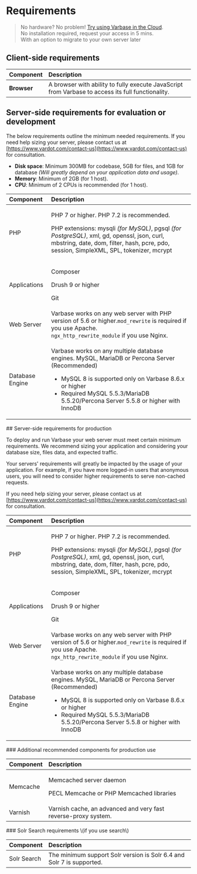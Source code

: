 # Requirements

> No hardware? No problem! [Try using Varbase in the Cloud](https://www.vardot.com/products-services/product-info/varbase-enterprise-website-platform#block-webform-request-free-demo).  
> No installation required, request your access in 5 mins.  
> With an option to migrate to your own server later

## Client-side requirements

| **Component** | **Description** |
| :--- | :--- |
| **Browser** | A browser with ability to fully execute JavaScript from Varbase to access its full functionality. |

## Server-side requirements for evaluation or development

The below requirements outline the minimum needed requirements. If you need help sizing your server, please contact us at [https://www.vardot.com/contact-us](https://www.vardot.com/contact-us) for consultation.

* **Disk space**: Minimum 300MB for codebase, 5GB for files, and 1GB for database _\(Will greatly depend on your application data and usage\)_.
* **Memory**: Minimum of 2GB \(for 1 host\).
* **CPU**: Minimum of 2 CPUs is recommended \(for 1 host\).

<table>
  <thead>
    <tr>
      <th style="text-align:left"><b>Component</b>
      </th>
      <th style="text-align:left"><b>Description</b>
      </th>
    </tr>
  </thead>
  <tbody>
    <tr>
      <td style="text-align:left">PHP</td>
      <td style="text-align:left">
        <p>PHP 7 or higher. PHP 7.2 is recommended.</p>
        <p>PHP extensions: mysqli <em>(for MySQL)</em>, pgsql <em>(for PostgreSQL)</em>,
          xml, gd, openssl, json, curl, mbstring, date, dom, filter, hash, pcre,
          pdo, session, SimpleXML, SPL, tokenizer, mcrypt</p>
      </td>
    </tr>
    <tr>
      <td style="text-align:left">Applications</td>
      <td style="text-align:left">
        <p>Composer</p>
        <p>Drush 9 or higher</p>
        <p>Git</p>
      </td>
    </tr>
    <tr>
      <td style="text-align:left">Web Server</td>
      <td style="text-align:left">Varbase works on any web server with PHP version of 5.6 or higher.<code>mod_rewrite</code> is
        required if you use Apache.
        <br /><code>ngx_http_rewrite_module</code> if you use Nginx.</td>
    </tr>
    <tr>
      <td style="text-align:left">Database Engine</td>
      <td style="text-align:left">
        <p>Varbase works on any multiple database engines. MySQL, MariaDB or Percona
          Server (Recommended)</p>
        <ul>
          <li>MySQL 8 is supported only on Varbase 8.6.x or higher</li>
          <li>Required MySQL 5.5.3/MariaDB 5.5.20/Percona Server 5.5.8 or higher with
            InnoDB</li>
        </ul>
      </td>
    </tr>
  </tbody>
</table>## Server-side requirements for production

To deploy and run Varbase your web server must meet certain minimum requirements. We recommend sizing your application and considering your database size, files data, and expected traffic.

Your servers' requirements will greatly be impacted by the usage of your application. For example, if you have more logged-in users that anonymous users, you will need to consider higher requirements to serve non-cached requests.

If you need help sizing your server, please contact us at [https://www.vardot.com/contact-us](https://www.vardot.com/contact-us) for consultation.

<table>
  <thead>
    <tr>
      <th style="text-align:left"><b>Component</b>
      </th>
      <th style="text-align:left"><b>Description</b>
      </th>
    </tr>
  </thead>
  <tbody>
    <tr>
      <td style="text-align:left">PHP</td>
      <td style="text-align:left">
        <p>PHP 7 or higher. PHP 7.2 is recommended.</p>
        <p>PHP extensions: mysqli <em>(for MySQL)</em>, pgsql <em>(for PostgreSQL)</em>,
          xml, gd, openssl, json, curl, mbstring, date, dom, filter, hash, pcre,
          pdo, session, SimpleXML, SPL, tokenizer, mcrypt</p>
      </td>
    </tr>
    <tr>
      <td style="text-align:left">Applications</td>
      <td style="text-align:left">
        <p>Composer</p>
        <p>Drush 9 or higher</p>
        <p>Git</p>
      </td>
    </tr>
    <tr>
      <td style="text-align:left">Web Server</td>
      <td style="text-align:left">Varbase works on any web server with PHP version of 5.6 or higher.<code>mod_rewrite</code> is
        required if you use Apache.
        <br /><code>ngx_http_rewrite_module</code> if you use Nginx.</td>
    </tr>
    <tr>
      <td style="text-align:left">Database Engine</td>
      <td style="text-align:left">
        <p>Varbase works on any multiple database engines. MySQL, MariaDB or Percona
          Server (Recommended)</p>
        <ul>
          <li>MySQL 8 is supported only on Varbase 8.6.x or higher</li>
          <li>Required MySQL 5.5.3/MariaDB 5.5.20/Percona Server 5.5.8 or higher with
            InnoDB</li>
        </ul>
      </td>
    </tr>
  </tbody>
</table>### Additional recommended components for production use

<table>
  <thead>
    <tr>
      <th style="text-align:left"><b>Component</b>
      </th>
      <th style="text-align:left"><b>Description</b>
      </th>
    </tr>
  </thead>
  <tbody>
    <tr>
      <td style="text-align:left">Memcache</td>
      <td style="text-align:left">
        <p>Memcached server daemon</p>
        <p>PECL Memcache or PHP Memcached libraries</p>
      </td>
    </tr>
    <tr>
      <td style="text-align:left">Varnish</td>
      <td style="text-align:left">Varnish cache, an advanced and very fast reverse-proxy system.</td>
    </tr>
  </tbody>
</table>### Solr Search requirements \(if you use search\)

| **Component** | **Description** |
| :--- | :--- |
| Solr Search | The minimum support Solr version is Solr 6.4 and Solr 7 is supported. |

